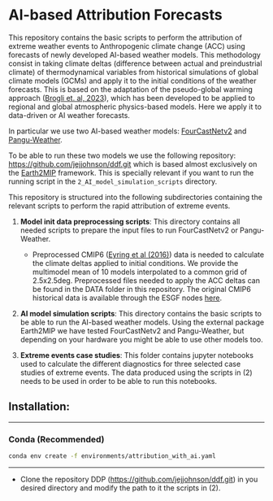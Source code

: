 # AI-based Attribution Forecasts 

This repository contains the basic scripts to perform the attribution of extreme weather events to Anthropogenic climate change (ACC) using forecasts of newly developed AI-based weather models. This methodology consist in taking climate deltas (difference between actual and preindustrial climate) of thermodynamical variables from historical simulations of global climate models (GCMs) and apply it to the initial conditions of the weather forecasts. This is based on the adaptation of the pseudo-global warming approach ([Brogli et. al, 2023](https://doi.org/10.5194/gmd-16-907-2023)), which has been developed to be applied to regional and global atmospheric physics-based models. Here we apply it to data-driven or AI weather forecasts.

In particular we use two AI-based weather models: [FourCastNetv2](https://arxiv.org/abs/2306.03838) and [Pangu-Weather](https://doi.org/10.1038/s41586-023-06185-3).

To be able to run these two models we use the following repository: https://github.com/jejjohnson/ddf.git which is based almost exclusively on the [Earth2MIP](https://github.com/NVIDIA/earth2mip) framework. This is specially relevant if you want to run the running script in  the `2_AI_model_simulation_scripts` directory.

This repository is structured into the following subdirectories containing the relevant scripts to perform the rapid attribution of extreme events.

1. **Model init data preprocessing scripts**: 
    This directory contains all needed scripts to prepare the input files to run FourCastNetv2 or Pangu-Weather. 

    - Preprocessed CMIP6 ([Eyring et al (2016)](https://doi.org/10.5194/gmd-9-1937-201)) data is needed to calculate the climate deltas applied to initial conditions. We provide the multimodel mean of 10 models interpolated to a common grid of 2.5x2.5deg. Preprocessed files needed to apply the ACC deltas can be found in the DATA folder in this repository. The original CMIP6 historical data is available through the ESGF nodes [here](https://aims2.llnl.gov/search/cmip6/). 
    
2. **AI model simulation scripts**: 
    This directory contains the basic scripts to be able to run the AI-based weather models. Using the external package Earth2MIP we have tested FourCastNetv2 and Pangu-Weather, but depending on your hardware you might be able to use other models too.

3. **Extreme events case studies**: 
    This folder contains jupyter notebooks used to calculate the different diagnostics for three selected case studies of extreme events. The data produced using the scripts in (2) needs to be used in order to be able to run this notebooks.


## Installation:

***
### Conda (Recommended)


```bash
conda env create -f environments/attribution_with_ai.yaml
```

***

- Clone the repository DDP (https://github.com/jejjohnson/ddf.git) in you desired directory and modify the path to it the scripts in (2).

